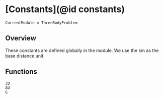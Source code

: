 # [Constants](@id constants)
```@meta
CurrentModule = ThreeBodyProblem
```
## Overview
These constants are defined globally in the module.
We use the km as the base distance unit.
## Functions


```@docs
JD
AU
G
```
